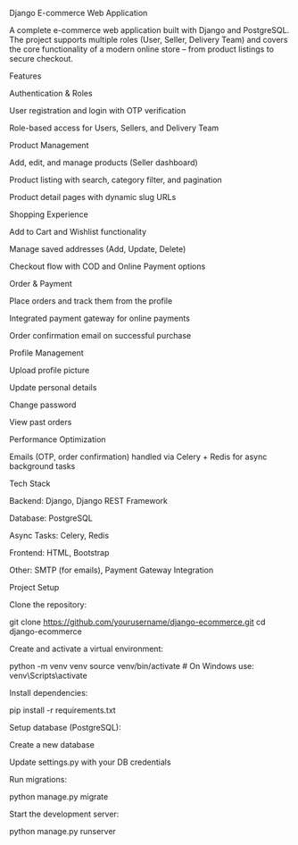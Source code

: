 Django E-commerce Web Application

A complete e-commerce web application built with Django and PostgreSQL.
The project supports multiple roles (User, Seller, Delivery Team) and covers the core functionality of a modern online store – from product listings to secure checkout.

  Features

Authentication & Roles

User registration and login with OTP verification

Role-based access for Users, Sellers, and Delivery Team

Product Management

Add, edit, and manage products (Seller dashboard)

Product listing with search, category filter, and pagination

Product detail pages with dynamic slug URLs

Shopping Experience

Add to Cart and Wishlist functionality

Manage saved addresses (Add, Update, Delete)

Checkout flow with COD and Online Payment options

Order & Payment

Place orders and track them from the profile

Integrated payment gateway for online payments

Order confirmation email on successful purchase

Profile Management

Upload profile picture

Update personal details

Change password

View past orders

Performance Optimization

Emails (OTP, order confirmation) handled via Celery + Redis for async background tasks

  Tech Stack

Backend: Django, Django REST Framework

Database: PostgreSQL

Async Tasks: Celery, Redis

Frontend: HTML, Bootstrap

Other: SMTP (for emails), Payment Gateway Integration

  Project Setup

Clone the repository:

git clone https://github.com/yourusername/django-ecommerce.git
cd django-ecommerce


Create and activate a virtual environment:

python -m venv venv
source venv/bin/activate   # On Windows use: venv\Scripts\activate


Install dependencies:

pip install -r requirements.txt


Setup database (PostgreSQL):

Create a new database

Update settings.py with your DB credentials

Run migrations:

python manage.py migrate


Start the development server:

python manage.py runserver
